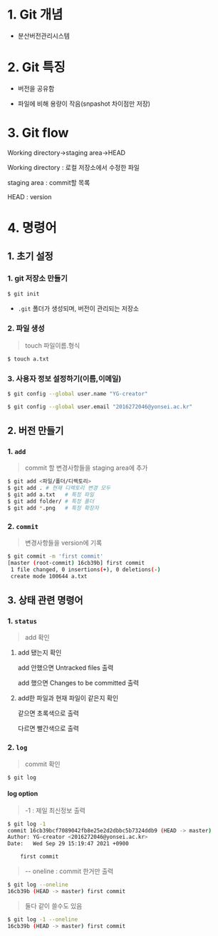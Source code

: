# 1. Git 개념

* 분산버전관리시스템



# 2. Git 특징

* 버전을 공유함

* 파일에 비해 용량이 작음(snpashot 차이점만 저장)



# 3. Git flow

Working directory->staging area->HEAD

Working directory : 로컬 저장소에서 수정한 파일

staging area :  commit할 목록

HEAD : version



# 4. 명령어

## 1. 초기 설정



### 1. git 저장소 만들기

```bash
$ git init
```

* `.git` 폴더가 생성되며, 버전이 관리되는 저장소



### 2. 파일 생성

> touch 파일이름.형식

```bash
$ touch a.txt
```



### 3. 사용자 정보 설정하기(이름,이메일)

```bash
$ git config --global user.name "YG-creator"

$ git config --global user.email "2016272046@yonsei.ac.kr"
```



## 2. 버전 만들기

### 1. `add`

> commit 할 변경사항들을 staging area에 추가

```bash
$ git add <파일/폴더/디렉토리>
$ git add . # 현재 디렉토리 변경 모두
$ git add a.txt   # 특정 파일
$ git add folder/ # 특정 폴더 
$ git add *.png   # 특정 확장자
```



### 2. `commit` 

> 변경사항들을 version에 기록

```bash
$ git commit -m 'first commit'
[master (root-commit) 16cb39b] first commit
 1 file changed, 0 insertions(+), 0 deletions(-)
 create mode 100644 a.txt

```



## 3. 상태 관련 명령어

### 1. `status` 

> add 확인

1. add 됐는지 확인

   add 안했으면 Untracked files 출력

   add 했으면 Changes to be committed 출력

2. add한 파일과 현재 파일이 같은지 확인

   같으면 초록색으로 출력

   다르면 빨간색으로 출력

### 2. `log`

> commit 확인

```bash
$ git log
```

#### log option

> -1 : 제일 최신정보 출력

```bash
$ git log -1
commit 16cb39bcf7089042fb8e25e2d2dbbc5b7324ddb9 (HEAD -> master)
Author: YG-creator <2016272046@yonsei.ac.kr>
Date:   Wed Sep 29 15:19:47 2021 +0900

    first commit
```

> -- oneline : commit 한거만 출력

```bash
$ git log --oneline
16cb39b (HEAD -> master) first commit
```

> 둘다 같이 쓸수도 있음

```bash
$ git log -1 --oneline
16cb39b (HEAD -> master) first commit
```















